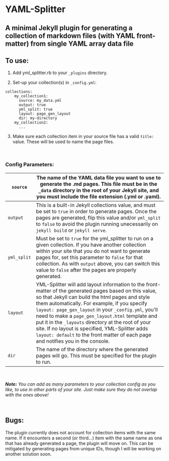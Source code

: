 # YAML-Splitter
## A minimal Jekyll plugin for generating a collection of markdown files (with YAML front-matter) from single YAML array data file

## To use:
1. Add yml_splitter.rb to your `_plugins` directory.

2. Set-up your collection(s) in `_config.yml`:
```
collections:
    my_collection1:
      source: my_data.yml
      output: true
      yml_split: true
      layout: page_gen_layout
      dir: my-directory
    my_collection2:
      ...
```
3. Make sure each collection item in your source file has a valid `title:` value. These will be used to name the page files.

</br>

### Config Parameters:


| `source`    	| The name of the YAML data file you want to use to generate the .md pages. This file __must__ be in the `_data` directory in the root of your Jekyll site, and you __must__ include the file extension (.yml or .yaml).                                                                                                                                                                                                                                                                                              	|
|-------------	|---------------------------------------------------------------------------------------------------------------------------------------------------------------------------------------------------------------------------------------------------------------------------------------------------------------------------------------------------------------------------------------------------------------------------------------------------------------------------------------------------------------------	|
| `output`    	| This is a built-in Jekyll collections value, and must be set to `true` in order to generate pages. Once the pages are generated, flip this value and/or `yml_split` to `false` to avoid the plugin running unecessarily on `jekyll build` or `jekyll serve`.                                                                                                                                                                                                                                                        	|
| `yml_split` 	| Must be set to `true` for the yml_splitter to run on a given collection. If you have another collection within your site that you do not want to generate pages for, set this parameter to `false` for that collection. As with `output` above, you can switch this value to `false` after the pages are properly generated.                                                                                                                                                                                        	|
| `layout`    	| YML-Splitter will add layout information to the front-matter of the generated pages based on this value, so that Jekyll can build the html pages and style them automatically. For example, if you specify `layout: page_gen_layout` in your `_config.yml`, you'll need to make a `page_gen_layout.html` template and put it in the `_layouts` directory at the root of your site. If no layout is specified, YML-Splitter adds `layout: default` to the front matter of each page and notifies you in the console. 	|
| `dir`       	| The name of the directory where the generated pages will go. This must be specified for the plugin to run.                                                                                                                                                                                                                                                                                                                                                                                                          	|





</br>

*__Note:__ You can add as many parameters to your collection config as you like, to use in other parts of your site. Just make sure they do not overlap with the ones above!*

</br>

## Bugs:

The plugin currently does not account for collection items with the same name. If it encounters a second (or third...) item with the same name as one that has already generated a page, the plugin will move on. This can be mitigated by generating pages from unique IDs, though I will be working on another solution soon.
